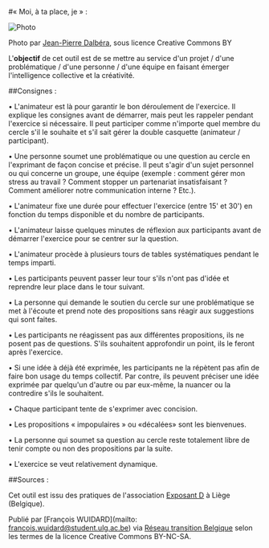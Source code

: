 #« Moi, à ta place, je » : 

![Photo](http://farm4.staticflickr.com/3178/2935942116_44f95372c6_z.jpg)

Photo par [Jean-Pierre Dalbéra](https://www.flickr.com/photos/dalbera/2935942116), sous licence Creative Commons BY

L'**objectif** de cet outil est de se mettre au service d'un projet / d'une problématique / d'une personne / d'une équipe en faisant émerger l'intelligence collective et la créativité.

##Consignes :

•	L'animateur est là pour garantir le bon déroulement de l'exercice. Il explique les consignes avant de démarrer, mais peut les rappeler pendant l'exercice si nécessaire. Il peut participer comme n'importe quel membre du cercle s'il le souhaite et s'il sait gérer la double casquette (animateur / participant).

•	Une personne soumet une problématique ou une question au cercle en l'exprimant de façon concise et précise. Il peut s'agir d'un sujet personnel ou qui concerne un groupe, une équipe (exemple : comment gérer mon stress au travail ? Comment stopper un partenariat insatisfaisant ? Comment améliorer notre communication interne ? Etc.).

•	L'animateur fixe une durée pour effectuer l'exercice (entre 15' et 30') en fonction du temps disponible et du nombre de participants.

•	L'animateur laisse quelques minutes de réflexion aux participants avant de démarrer l'exercice pour se centrer sur la question.

•	L'animateur procède à plusieurs tours de tables systématiques pendant le temps imparti.

•	Les participants peuvent passer leur tour s'ils n'ont pas d'idée et reprendre leur place dans le tour suivant.

•	La personne qui demande le soutien du cercle sur une problématique se met à l'écoute et prend note des propositions sans réagir aux suggestions qui sont faites. 

•	Les participants ne réagissent pas aux différentes propositions, ils ne posent pas de questions. S'ils souhaitent approfondir un point, ils le feront après l'exercice.

•	Si une idée à déjà été exprimée, les participants ne la répètent pas afin de faire bon usage du temps collectif. Par contre, ils peuvent préciser une idée exprimée par quelqu'un d'autre ou par eux-même, la nuancer ou la contredire s'ils le souhaitent.

•	Chaque participant tente de s'exprimer avec concision. 

•	Les propositions « impopulaires » ou «décalées» sont les bienvenues.

•	La personne qui soumet sa question au cercle reste totalement libre de tenir compte ou non des propositions par la suite. 

•	L'exercice se veut relativement dynamique.

##Sources : 

Cet outil est issu des pratiques de l'association [Exposant D](http://www.exposantd.be/site/exposant-d) à Liège (Belgique). 

Publié par [François WUIDARD](mailto: francois.wuidard@student.ulg.ac.be) via [Réseau transition Belgique]( http://www.reseautransition.be/) selon les termes de la licence Creative Commons BY-NC-SA. 
